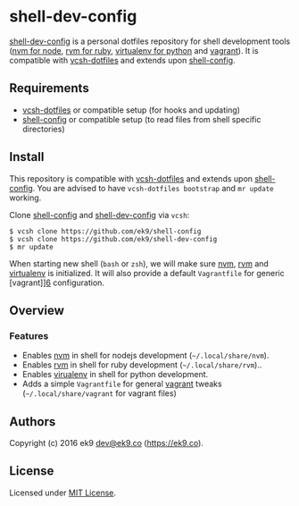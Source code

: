 shell-dev-config
================

[shell-dev-config][0] is a personal dotfiles repository for shell development
tools ([nvm for node][3], [rvm for ruby][4], [virtualenv for python][5] and
[vagrant][6]). It is compatible with [vcsh-dotfiles][1] and extends upon
[shell-config][2].

## Requirements

- [vcsh-dotfiles][1] or compatible setup (for hooks and updating)
- [shell-config][2] or compatible setup (to read files from shell specific
  directories)

## Install

This repository is compatible with [vcsh-dotfiles][1] and extends upon
[shell-config][2]. You are advised to have `vcsh-dotfiles bootstrap` and `mr
update` working.

Clone [shell-config][2] and [shell-dev-config][0] via `vcsh`:

    $ vcsh clone https://github.com/ek9/shell-config
    $ vcsh clone https://github.com/ek9/shell-dev-config
    $ mr update

When starting new shell (`bash` or `zsh`), we will make sure [nvm][3], [rvm][4]
and [virtualenv][5] is initialized. It will also provide a default
`Vagrantfile` for generic [vagrant]][6] configuration.

## Overview

### Features

- Enables [nvm][3] in shell for nodejs development (`~/.local/share/nvm`).
- Enables [rvm][4] in shell for ruby development (`~/.local/share/rvm`)..
- Enables [virualenv][5] in shell for python development.
- Adds a simple `Vagrantfile` for general [vagrant][6] tweaks
  (`~/.local/share/vagrant` for vagrant files)

## Authors

Copyright (c) 2016 ek9 <dev@ek9.co> (https://ek9.co).

## License

Licensed under [MIT License](LICENSE).

[0]: https://github.com/ek9/shell-dev-config
[1]: https://github.com/ek9/vcsh-dotfiles
[2]: https://github.com/ek9/shell-config
[3]: https://github.com/creationix/nvm
[4]: https://rvm.io/
[5]: http://docs.python-guide.org/en/latest/dev/virtualenvs/
[6]: https://www.vagrantup.com/docs/
